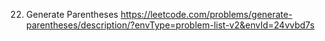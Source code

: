 22. Generate Parentheses
https://leetcode.com/problems/generate-parentheses/description/?envType=problem-list-v2&envId=24vvbd7s